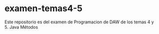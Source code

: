 # examen-temas4-5
Este repositorio es del examen de Programacion de DAW de los temas 4 y 5. Java Métodos
